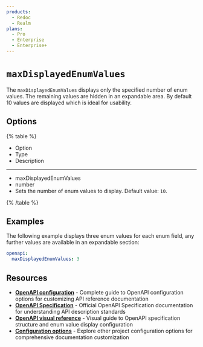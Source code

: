 ```yaml
---
products:
  - Redoc
  - Realm
plans:
  - Pro
  - Enterprise
  - Enterprise+
---
```

# `maxDisplayedEnumValues`

The `maxDisplayedEnumValues` displays only the specified number of enum values.
The remaining values are hidden in an expandable area.
By default 10 values are displayed which is ideal for usability.

## Options

{% table %}

- Option
- Type
- Description

---

- maxDisplayedEnumValues
- number
- Sets the number of enum values to display.
  Default value: `10`.

{% /table %}

## Examples

The following example displays three enum values for each enum field, any further values are available in an expandable section:

```yaml {% title="redocly.yaml" %}
openapi:
  maxDisplayedEnumValues: 3
```

## Resources

- **[OpenAPI configuration](./index.md)** - Complete guide to OpenAPI configuration options for customizing API reference documentation
- **[OpenAPI Specification](https://spec.openapis.org/oas/latest.html)** - Official OpenAPI Specification documentation for understanding API description standards
- **[OpenAPI visual reference](https://redocly.com/learn/openapi/openapi-visual-reference)** - Visual guide to OpenAPI specification structure and enum value display configuration
- **[Configuration options](../index.md)** - Explore other project configuration options for comprehensive documentation customization
